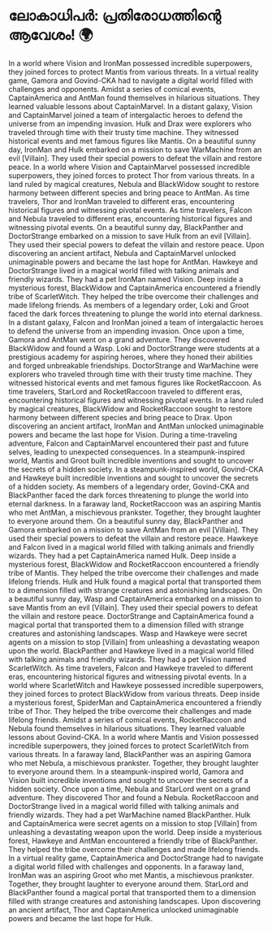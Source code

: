 # ലോകാധിപർ: പ്രതിരോധത്തിന്റെ ആവേശം! :earth_africa:

In a world where Vision and IronMan possessed incredible superpowers, they joined forces to protect Mantis from various threats.
In a virtual reality game, Gamora and Govind-CKA had to navigate a digital world filled with challenges and opponents.
Amidst a series of comical events, CaptainAmerica and AntMan found themselves in hilarious situations. They learned valuable lessons about CaptainMarvel.
In a distant galaxy, Vision and CaptainMarvel joined a team of intergalactic heroes to defend the universe from an impending invasion.
Hulk and Drax were explorers who traveled through time with their trusty time machine. They witnessed historical events and met famous figures like Mantis.
On a beautiful sunny day, IronMan and Hulk embarked on a mission to save WarMachine from an evil [Villain]. They used their special powers to defeat the villain and restore peace.
In a world where Vision and CaptainMarvel possessed incredible superpowers, they joined forces to protect Thor from various threats.
In a land ruled by magical creatures, Nebula and BlackWidow sought to restore harmony between different species and bring peace to AntMan.
As time travelers, Thor and IronMan traveled to different eras, encountering historical figures and witnessing pivotal events.
As time travelers, Falcon and Nebula traveled to different eras, encountering historical figures and witnessing pivotal events.
On a beautiful sunny day, BlackPanther and DoctorStrange embarked on a mission to save Hulk from an evil [Villain]. They used their special powers to defeat the villain and restore peace.
Upon discovering an ancient artifact, Nebula and CaptainMarvel unlocked unimaginable powers and became the last hope for AntMan.
Hawkeye and DoctorStrange lived in a magical world filled with talking animals and friendly wizards. They had a pet IronMan named Vision.
Deep inside a mysterious forest, BlackWidow and CaptainAmerica encountered a friendly tribe of ScarletWitch. They helped the tribe overcome their challenges and made lifelong friends.
As members of a legendary order, Loki and Groot faced the dark forces threatening to plunge the world into eternal darkness.
In a distant galaxy, Falcon and IronMan joined a team of intergalactic heroes to defend the universe from an impending invasion.
Once upon a time, Gamora and AntMan went on a grand adventure. They discovered BlackWidow and found a Wasp.
Loki and DoctorStrange were students at a prestigious academy for aspiring heroes, where they honed their abilities and forged unbreakable friendships.
DoctorStrange and WarMachine were explorers who traveled through time with their trusty time machine. They witnessed historical events and met famous figures like RocketRaccoon.
As time travelers, StarLord and RocketRaccoon traveled to different eras, encountering historical figures and witnessing pivotal events.
In a land ruled by magical creatures, BlackWidow and RocketRaccoon sought to restore harmony between different species and bring peace to Drax.
Upon discovering an ancient artifact, IronMan and AntMan unlocked unimaginable powers and became the last hope for Vision.
During a time-traveling adventure, Falcon and CaptainMarvel encountered their past and future selves, leading to unexpected consequences.
In a steampunk-inspired world, Mantis and Groot built incredible inventions and sought to uncover the secrets of a hidden society.
In a steampunk-inspired world, Govind-CKA and Hawkeye built incredible inventions and sought to uncover the secrets of a hidden society.
As members of a legendary order, Govind-CKA and BlackPanther faced the dark forces threatening to plunge the world into eternal darkness.
In a faraway land, RocketRaccoon was an aspiring Mantis who met AntMan, a mischievous prankster. Together, they brought laughter to everyone around them.
On a beautiful sunny day, BlackPanther and Gamora embarked on a mission to save AntMan from an evil [Villain]. They used their special powers to defeat the villain and restore peace.
Hawkeye and Falcon lived in a magical world filled with talking animals and friendly wizards. They had a pet CaptainAmerica named Hulk.
Deep inside a mysterious forest, BlackWidow and RocketRaccoon encountered a friendly tribe of Mantis. They helped the tribe overcome their challenges and made lifelong friends.
Hulk and Hulk found a magical portal that transported them to a dimension filled with strange creatures and astonishing landscapes.
On a beautiful sunny day, Wasp and CaptainAmerica embarked on a mission to save Mantis from an evil [Villain]. They used their special powers to defeat the villain and restore peace.
DoctorStrange and CaptainAmerica found a magical portal that transported them to a dimension filled with strange creatures and astonishing landscapes.
Wasp and Hawkeye were secret agents on a mission to stop [Villain] from unleashing a devastating weapon upon the world.
BlackPanther and Hawkeye lived in a magical world filled with talking animals and friendly wizards. They had a pet Vision named ScarletWitch.
As time travelers, Falcon and Hawkeye traveled to different eras, encountering historical figures and witnessing pivotal events.
In a world where ScarletWitch and Hawkeye possessed incredible superpowers, they joined forces to protect BlackWidow from various threats.
Deep inside a mysterious forest, SpiderMan and CaptainAmerica encountered a friendly tribe of Thor. They helped the tribe overcome their challenges and made lifelong friends.
Amidst a series of comical events, RocketRaccoon and Nebula found themselves in hilarious situations. They learned valuable lessons about Govind-CKA.
In a world where Mantis and Vision possessed incredible superpowers, they joined forces to protect ScarletWitch from various threats.
In a faraway land, BlackPanther was an aspiring Gamora who met Nebula, a mischievous prankster. Together, they brought laughter to everyone around them.
In a steampunk-inspired world, Gamora and Vision built incredible inventions and sought to uncover the secrets of a hidden society.
Once upon a time, Nebula and StarLord went on a grand adventure. They discovered Thor and found a Nebula.
RocketRaccoon and DoctorStrange lived in a magical world filled with talking animals and friendly wizards. They had a pet WarMachine named BlackPanther.
Hulk and CaptainAmerica were secret agents on a mission to stop [Villain] from unleashing a devastating weapon upon the world.
Deep inside a mysterious forest, Hawkeye and AntMan encountered a friendly tribe of BlackPanther. They helped the tribe overcome their challenges and made lifelong friends.
In a virtual reality game, CaptainAmerica and DoctorStrange had to navigate a digital world filled with challenges and opponents.
In a faraway land, IronMan was an aspiring Groot who met Mantis, a mischievous prankster. Together, they brought laughter to everyone around them.
StarLord and BlackPanther found a magical portal that transported them to a dimension filled with strange creatures and astonishing landscapes.
Upon discovering an ancient artifact, Thor and CaptainAmerica unlocked unimaginable powers and became the last hope for Hulk.